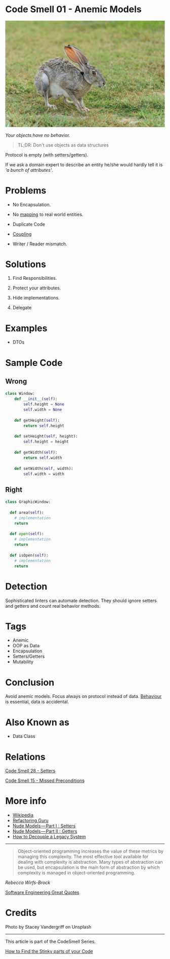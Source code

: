 # Code Smell 01 - Anemic Models

![Code Smell 01 - Anemic Models](joe-myrick-8BLozwvsmkM-unsplash.jpg)

*Your objects have no behavior.*

> TL;DR: Don't use objects as data structures

Protocol is empty (with setters/getters).

If we ask a domain expert to describe an entity he/she would hardly tell it is *'a bunch of attributes'*.

# Problems

- No Encapsulation.

- No [mapping](../../Theory/The%20One%20and%20Only%20Software%20Design%20Principle/readme.md) to real world entities.

- Duplicate Code

- [Coupling](../../Theory/Coupling%20-%20The%20one%20and%20only%20software%20design%20problem/readme.md)

- Writer / Reader mismatch.

# Solutions

1) Find Responsibilities.

2) Protect your attributes.

3) Hide implementations. 

4) Delegate

# Examples

- DTOs

# Sample Code

## Wrong

[Gist Url]: # (https://gist.github.com/mcsee/73f84d80f7c3e89a216dd9e40ab71bcc)
```python
class Window:
    def __init__(self):
        self.height = None
        self.width = None

    def getHeight(self):
        return self.height

    def setHeight(self, height):
        self.height = height

    def getWidth(self):
        return self.width

    def setWidth(self, width):
        self.width = width
```

## Right

[Gist Url]: # (https://gist.github.com/mcsee/78f2dd78120db843c960ed41839f29cb)
```python
class GraphicWindow:

  def area(self):
    # implementation
    return

  def open(self):
    # implementation
    return

  def isOpen(self):
    # implementation
    return 
```

# Detection

Sophisticated linters can automate detection.
They should ignore setters and getters and count real behavior methods.

# Tags

- Anemic
- OOP as Data
- Encapsulation
- Setters/Getters
- Mutability

# Conclusion

Avoid anemic models. Focus always on protocol instead of data. 
[Behaviour](../../Theory/No%20Silver%20Bullet/readme.md) is essential, data is accidental.

# Also Known as

- Data Class

# Relations

[Code Smell 28 - Setters](../../Code%20Smells/Code%20Smell%2028%20-%20Setters/readme.md)

[Code Smell 15 - Missed Preconditions](../../Code%20Smells/Code%20Smell%2015%20-%20Missed%20Preconditions/readme.md)

# More info

- [Wikipedia](https://en.wikipedia.org/wiki/Anemic_domain_model)
- [Refactoring Guru](https://refactoring.guru/es/smells/data-class)
- [Nude Models — Part I : Setters](../../Theory/Nude%20Models - Part%20I Setters/readme.md)
- [Nude Models — Part II : Getters](../../Theory/Nude%20Models - Part%20II Getters/readme.md)
- [How to Decouple a Legacy System](../../Theory/How%20to%20Decouple%20a%20Legacy%20System/readme.md)

* * *

> Object-oriented programming increases the value of these metrics by managing this complexity. The most effective tool available for dealing with complexity is abstraction. Many types of abstraction can be used, but encapsulation is the main form of abstraction by which complexity is managed in object-oriented programming.

_Rebecca Wirfs-Brock_

[Software Engineering Great Quotes](../../Quotes/Software%20Engineering%20Great%20Quotes/readme.md)

# Credits

Photo by Stacey Vandergriff on Unsplash

* * *

This article is part of the CodeSmell Series.

[How to Find the Stinky parts of your Code](../../Code%20Smells/How%20to%20Find%20the%20Stinky%20parts%20of%20your%20Code/readme.md)